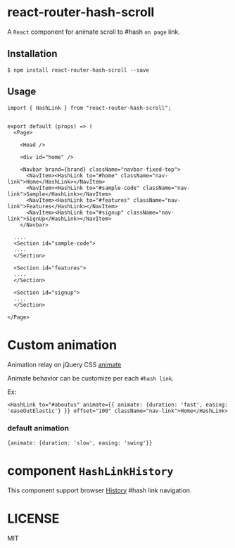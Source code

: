 # react-router-hash-scroll
A `React` component for animate scroll to #hash `on page` link.

## Installation

```
$ npm install react-router-hash-scroll --save
```


## Usage

```
import { HashLink } from "react-router-hash-scroll";


export default (props) => (
  <Page>

    <Head />

    <div id="home" />

    <Navbar brand={brand} className="navbar-fixed-top">
      <NavItem><HashLink to="#home" className="nav-link">Home</HashLink></NavItem>
      <NavItem><HashLink to="#sample-code" className="nav-link">Sample</HashLink></NavItem>
      <NavItem><HashLink to="#features" className="nav-link">Features</HashLink></NavItem>
      <NavItem><HashLink to="#signup" className="nav-link">SignUp</HashLink></NavItem>
    </Navbar>

  ....
  <Section id="sample-code">
  ....
  </Section>

  <Section id="features">
  ....
  </Section>

  <Section id="signup">
  ....
  </Section>

</Page>
```

# Custom animation

Animation relay on jQuery CSS [animate](http://api.jquery.com/animate/)

Animate behavior can be customize per each `#hash link`.

Ex:

```
<HashLink to="#aboutus" animate={{ animate: {duration: 'fast', easing: 'easeOutElastic'} }} offset="100" className="nav-link">Home</HashLink>
```

### default animation
```
{animate: {duration: 'slow', easing: 'swing'}}
```

# component `HashLinkHistory`
This component support browser [History](https://github.com/mjackson/history) #hash link navigation.

# LICENSE
MIT
